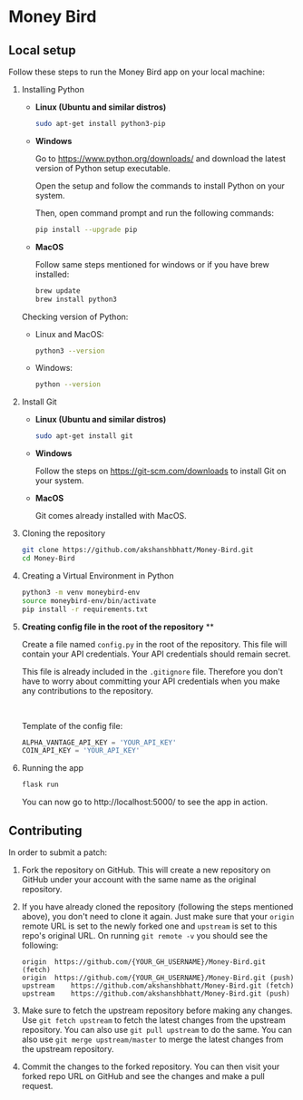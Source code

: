 # Money Bird

## Local setup

Follow these steps to run the Money Bird app on your local machine:

1. Installing Python

    * **Linux (Ubuntu and similar distros)**

        ```sh
        sudo apt-get install python3-pip
        ```

    * **Windows**

        Go to https://www.python.org/downloads/ and download the latest version of Python setup executable.

        Open the setup and follow the commands to install Python on your system.

        Then, open command prompt and run the following commands:

        ```sh
        pip install --upgrade pip
        ```

    * **MacOS**

        Follow same steps mentioned for windows or if you have brew installed:

        ```sh
        brew update
        brew install python3
        ```

    Checking version of Python:

    * Linux and MacOS:

        ```sh
        python3 --version
        ```

    * Windows:

        ```sh
        python --version
        ```

1. Install Git

    * **Linux (Ubuntu and similar distros)**

        ```sh
        sudo apt-get install git
        ```

    * **Windows**

        Follow the steps on https://git-scm.com/downloads to install Git on your system.

    * **MacOS**

        Git comes already installed with MacOS.

1. Cloning the repository

    ```sh
    git clone https://github.com/akshanshbhatt/Money-Bird.git
    cd Money-Bird
    ```

1. Creating a Virtual Environment in Python

    ```sh
    python3 -m venv moneybird-env
    source moneybird-env/bin/activate
    pip install -r requirements.txt
    ```

1. **Creating config file in the root of the repository** **

    Create a file named `config.py` in the root of the repository. This file will contain your API credentials. Your API credentials should remain secret.

    This file is already included in the `.gitignore` file. Therefore you don't have to worry about committing your API credentials when you make any contributions to the repository.

    <br/>

    Template of the config file:

    ```python
    ALPHA_VANTAGE_API_KEY = 'YOUR_API_KEY'
    COIN_API_KEY = 'YOUR_API_KEY'
    ```

1. Running the app

    ```sh
    flask run
    ```

    You can now go to http://localhost:5000/ to see the app in action.

## Contributing

In order to submit a patch:

1. Fork the repository on GitHub. This will create a new repository on GitHub under your account with the same name as the original repository.

1. If you have already cloned the repository (following the steps mentioned above), you don't need to clone it again. Just make sure that your `origin` remote URL is set to the newly forked one and `upstream` is set to this repo's original URL. On running `git remote -v` you should see the following:

    ```
    origin	https://github.com/{YOUR_GH_USERNAME}/Money-Bird.git (fetch)
    origin	https://github.com/{YOUR_GH_USERNAME}/Money-Bird.git (push)
    upstream	https://github.com/akshanshbhatt/Money-Bird.git (fetch)
    upstream	https://github.com/akshanshbhatt/Money-Bird.git (push)
    ```

1. Make sure to fetch the upstream repository before making any changes. Use `git fetch upstream` to fetch the latest changes from the upstream repository. You can also use `git pull upstream` to do the same. You can also use `git merge upstream/master` to merge the latest changes from the upstream repository.

1. Commit the changes to the forked repository. You can then visit your forked repo URL on GitHub and see the changes and make a pull request.
